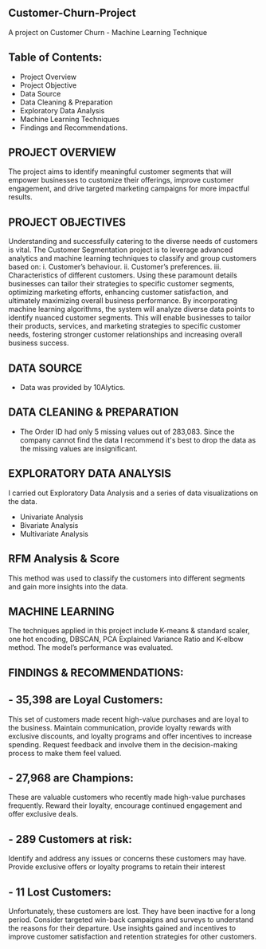 ## Customer-Churn-Project

A project on Customer Churn - Machine Learning Technique 

## Table of Contents:
-	Project Overview
-	Project Objective
-	Data Source
-	Data Cleaning & Preparation
-	Exploratory Data Analysis
-	Machine Learning Techniques
-	Findings and Recommendations.

## PROJECT OVERVIEW
The project aims to identify meaningful customer segments that will empower businesses to customize their offerings, improve customer engagement, and drive targeted marketing campaigns for more impactful results.

## PROJECT OBJECTIVES
Understanding and successfully catering to the diverse needs of customers is vital. The Customer Segmentation project is to leverage advanced analytics and machine learning techniques to classify and group customers based on:
i.	Customer’s behaviour.
ii.	Customer’s preferences.
iii.	Characteristics of different customers.
Using these paramount details businesses can tailor their strategies to specific customer segments, optimizing marketing efforts, enhancing customer satisfaction, and ultimately maximizing overall business performance.
By incorporating machine learning algorithms, the system will analyze diverse data points to identify nuanced customer segments. This will enable businesses to tailor their products, services, and marketing strategies to specific customer needs, fostering stronger customer relationships and increasing overall business success.

## DATA SOURCE
-	Data was provided by 10Alytics.

## DATA CLEANING & PREPARATION
-	The Order ID had only 5 missing values out of 283,083. Since the company cannot find the data I recommend it's     best to drop the data as the missing values are insignificant.

## EXPLORATORY DATA ANALYSIS
I carried out Exploratory Data Analysis and a series of data visualizations on the data.
-	Univariate Analysis
-	Bivariate Analysis
-	Multivariate Analysis

## RFM Analysis & Score
This method was used to classify the customers into different segments and gain more insights into the data.

## MACHINE LEARNING 
The techniques applied in this project include K-means & standard scaler, one hot encoding, DBSCAN, PCA Explained Variance Ratio and K-elbow method.
The model’s performance was evaluated. 

## FINDINGS & RECOMMENDATIONS:
## - 35,398 are Loyal Customers: 
This set of customers made recent high-value purchases and are loyal to the business.
Maintain communication, provide loyalty rewards with exclusive discounts, and loyalty programs and offer incentives to increase spending.
Request feedback and involve them in the decision-making process to make them feel valued.
## - 27,968 are Champions: 
These are valuable customers who recently made high-value purchases frequently. 
Reward their loyalty, encourage continued engagement and offer exclusive deals.
## - 289 Customers at risk:  
Identify and address any issues or concerns these customers may have.
Provide exclusive offers or loyalty programs to retain their interest
## - 11 Lost Customers: 
Unfortunately, these customers are lost. They have been inactive for a long period.
Consider targeted win-back campaigns and surveys to understand the reasons for their departure. 
Use insights gained and incentives to improve customer satisfaction and retention strategies for 
other customers.
